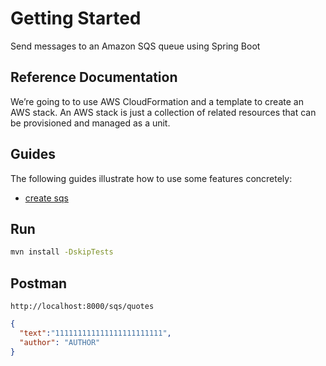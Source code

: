# Getting Started
Send messages to an Amazon SQS queue using Spring Boot
## Reference Documentation
We’re going to to use AWS CloudFormation and a template to create an AWS stack. An AWS stack is just a collection of related resources that can be provisioned and managed as a unit.
## Guides
The following guides illustrate how to use some features concretely:
* [create sqs ](https://makolyte.com/send-messages-to-an-amazon-sqs-queue-using-spring-boot/)

## Run 
```bash
mvn install -DskipTests
```

## Postman
``` http request
http://localhost:8000/sqs/quotes
```

```json
{
  "text":"111111111111111111111111",
  "author": "AUTHOR"
}
```
